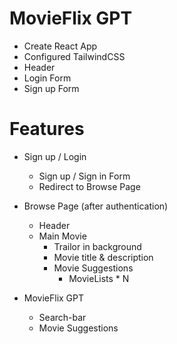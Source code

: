 # MovieFlix GPT

- Create React App
- Configured TailwindCSS
- Header
- Login Form
- Sign up Form

# Features

- Sign up / Login

  - Sign up / Sign in Form
  - Redirect to Browse Page

- Browse Page (after authentication)

  - Header
  - Main Movie
    - Trailor in background
    - Movie title & description
    - Movie Suggestions
      - MovieLists \* N

- MovieFlix GPT
  - Search-bar
  - Movie Suggestions
